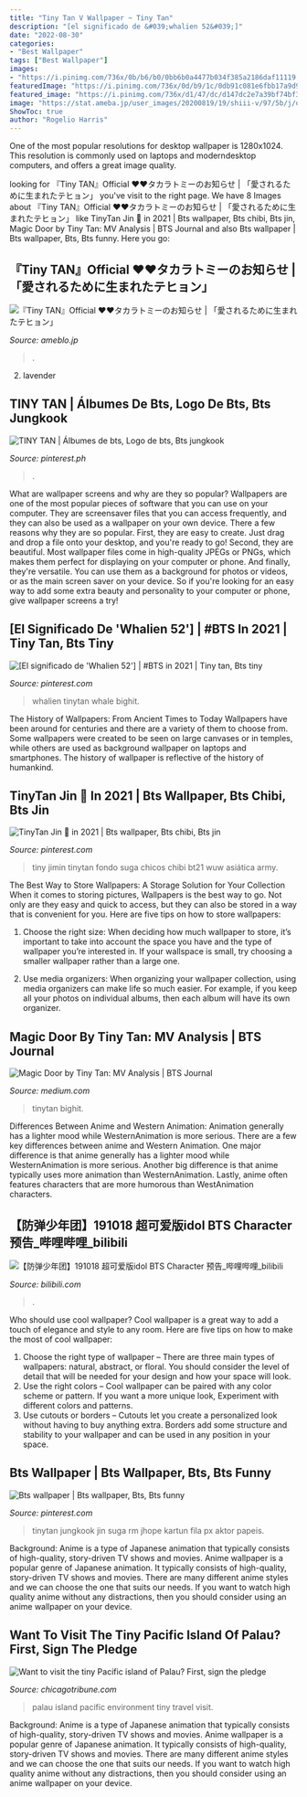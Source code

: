 ```yaml
---
title: "Tiny Tan V Wallpaper ~ Tiny Tan"
description: "[el significado de &#039;whalien 52&#039;]"
date: "2022-08-30"
categories:
- "Best Wallpaper"
tags: ["Best Wallpaper"]
images:
- "https://i.pinimg.com/736x/0b/b6/b0/0bb6b0a4477b034f385a2186daf11119.jpg"
featuredImage: "https://i.pinimg.com/736x/0d/b9/1c/0db91c081e6fbb17a9d98c2f44390261.jpg"
featured_image: "https://i.pinimg.com/736x/d1/47/dc/d147dc2e7a39bf74bf343b4329ec85ab.jpg"
image: "https://stat.ameba.jp/user_images/20200819/19/shiii-v/97/5b/j/o0903099214806659271.jpg?caw=800"
ShowToc: true
author: "Rogelio Harris"
---
```



One of the most popular resolutions for desktop wallpaper is 1280x1024. This resolution is commonly used on laptops and moderndesktop computers, and offers a great image quality.

	

		
looking for 『Tiny TAN』Official ♥♥タカラトミーのお知らせ | 「愛されるために生まれたテヒョン」 you've visit to the right page. We have 8 Images about 『Tiny TAN』Official ♥♥タカラトミーのお知らせ | 「愛されるために生まれたテヒョン」 like TinyTan Jin 💋 in 2021 | Bts wallpaper, Bts chibi, Bts jin, Magic Door by Tiny Tan: MV Analysis | BTS Journal and also Bts wallpaper | Bts wallpaper, Bts, Bts funny. Here you go:
		
    
## 『Tiny TAN』Official ♥♥タカラトミーのお知らせ | 「愛されるために生まれたテヒョン」

<img loading=lazy src="https://stat.ameba.jp/user_images/20200819/19/shiii-v/97/5b/j/o0903099214806659271.jpg?caw=800" onerror="this.onerror=null;this.src='https://tse4.mm.bing.net/th?id=OIP.ZUnZSY4vDC6u_5FcWBVtngHaII&amp;pid=15.1';" alt="『Tiny TAN』Official ♥♥タカラトミーのお知らせ | 「愛されるために生まれたテヒョン」">

_Source: ameblo.jp_

>. 

	

2. lavender 

    
## TINY TAN | Álbumes De Bts, Logo De Bts, Bts Jungkook

<img loading=lazy src="https://i.pinimg.com/736x/75/2a/07/752a0705f451784da3cd21f975337273.jpg" onerror="this.onerror=null;this.src='https://tse4.mm.bing.net/th?id=OIP.gnaZhEimJ5u12mOT-EQRsgAAAA&amp;pid=15.1';" alt="TINY TAN | Álbumes de bts, Logo de bts, Bts jungkook">

_Source: pinterest.ph_

>. 

	

What are wallpaper screens and why are they so popular?
Wallpapers are one of the most popular pieces of software that you can use on your computer. They are screensaver files that you can access frequently, and they can also be used as a wallpaper on your own device. There a few reasons why they are so popular. First, they are easy to create. Just drag and drop a file onto your desktop, and you're ready to go! Second, they are beautiful. Most wallpaper files come in high-quality JPEGs or PNGs, which makes them perfect for displaying on your computer or phone. And finally, they're versatile. You can use them as a background for photos or videos, or as the main screen saver on your device. So if you're looking for an easy way to add some extra beauty and personality to your computer or phone, give wallpaper screens a try!

    
## [El Significado De &#039;Whalien 52&#039;] | #BTS In 2021 | Tiny Tan, Bts Tiny

<img loading=lazy src="https://i.pinimg.com/736x/d1/47/dc/d147dc2e7a39bf74bf343b4329ec85ab.jpg" onerror="this.onerror=null;this.src='https://tse3.mm.bing.net/th?id=OIP.yg-Cd0UnsB3cATKTS8iVAwHaEK&amp;pid=15.1';" alt="[El significado de &#039;Whalien 52&#039;] | #BTS in 2021 | Tiny tan, Bts tiny">

_Source: pinterest.com_

>whalien tinytan whale bighit. 

	

The History of Wallpapers: From Ancient Times to Today
Wallpapers have been around for centuries and there are a variety of them to choose from. Some wallpapers were created to be seen on large canvases or in temples, while others are used as background wallpaper on laptops and smartphones. The history of wallpaper is reflective of the history of humankind.

    
## TinyTan Jin 💋 In 2021 | Bts Wallpaper, Bts Chibi, Bts Jin

<img loading=lazy src="https://i.pinimg.com/736x/0d/b9/1c/0db91c081e6fbb17a9d98c2f44390261.jpg" onerror="this.onerror=null;this.src='https://tse4.mm.bing.net/th?id=OIP.32jPYJTtE5TGJE7768JKLgHaLH&amp;pid=15.1';" alt="TinyTan Jin 💋 in 2021 | Bts wallpaper, Bts chibi, Bts jin">

_Source: pinterest.com_

>tiny jimin tinytan fondo suga chicos chibi bt21 wuw asiática army. 

	

The Best Way to Store Wallpapers: A Storage Solution for Your Collection
When it comes to storing pictures, Wallpapers is the best way to go. Not only are they easy and quick to access, but they can also be stored in a way that is convenient for you. Here are five tips on how to store wallpapers:
1) Choose the right size: When deciding how much wallpaper to store, it’s important to take into account the space you have and the type of wallpaper you’re interested in. If your wallspace is small, try choosing a smaller wallpaper rather than a large one.

2) Use media organizers: When organizing your wallpaper collection, using media organizers can make life so much easier. For example, if you keep all your photos on individual albums, then each album will have its own organizer.

    
## Magic Door By Tiny Tan: MV Analysis | BTS Journal

<img loading=lazy src="https://miro.medium.com/freeze/max/600/1*k9DhExpm36r-I6HLbrRkrQ.gif" onerror="this.onerror=null;this.src='https://tse4.mm.bing.net/th?id=OIP.2e41F7XVPYPKm4h97gAMPgHaEP&amp;pid=15.1';" alt="Magic Door by Tiny Tan: MV Analysis | BTS Journal">

_Source: medium.com_

>tinytan bighit. 

	

Differences Between Anime and Western Animation: Animation generally has a lighter mood while WesternAnimation is more serious.
There are a few key differences between anime and Western Animation. One major difference is that anime generally has a lighter mood while WesternAnimation is more serious. Another big difference is that anime typically uses more animation than WesternAnimation. Lastly, anime often features characters that are more humorous than WestAnimation characters.

    
## 【防弹少年团】191018 超可爱版idol BTS Character 预告_哔哩哔哩_bilibili

<img loading=lazy src="http://i1.hdslb.com/bfs/archive/09a3bc8cbdd1b55f306594cf2af791293f5eed34.jpg" onerror="this.onerror=null;this.src='https://tse3.mm.bing.net/th?id=OIP.SIXnkx3B4n3_fDlHQUz2kwHaEK&amp;pid=15.1';" alt="【防弹少年团】191018 超可爱版idol BTS Character 预告_哔哩哔哩_bilibili">

_Source: bilibili.com_

>. 

	

Who should use cool wallpaper?
Cool wallpaper is a great way to add a touch of elegance and style to any room. Here are five tips on how to make the most of cool wallpaper: 
1) Choose the right type of wallpaper – There are three main types of wallpapers: natural, abstract, or floral. You should consider the level of detail that will be needed for your design and how your space will look. 
2) Use the right colors – Cool wallpaper can be paired with any color scheme or pattern. If you want a more unique look, Experiment with different colors and patterns. 
3) Use cutouts or borders – Cutouts let you create a personalized look without having to buy anything extra. Borders add some structure and stability to your wallpaper and can be used in any position in your space.

    
## Bts Wallpaper | Bts Wallpaper, Bts, Bts Funny

<img loading=lazy src="https://i.pinimg.com/736x/0b/b6/b0/0bb6b0a4477b034f385a2186daf11119.jpg" onerror="this.onerror=null;this.src='https://tse3.mm.bing.net/th?id=OIP.Q8W-LVTVWKyxdRI5IIgl1gHaQA&amp;pid=15.1';" alt="Bts wallpaper | Bts wallpaper, Bts, Bts funny">

_Source: pinterest.com_

>tinytan jungkook jin suga rm jhope kartun fila px aktor papeis. 

	

Background: Anime is a type of Japanese animation that typically consists of high-quality, story-driven TV shows and movies.
Anime wallpaper is a popular genre of Japanese animation. It typically consists of high-quality, story-driven TV shows and movies. There are many different anime styles and we can choose the one that suits our needs. If you want to watch high quality anime without any distractions, then you should consider using an anime wallpaper on your device.

    
## Want To Visit The Tiny Pacific Island Of Palau? First, Sign The Pledge

<img loading=lazy src="https://www.trbimg.com/img-5a3a8479/turbine/ct-palau-environment-pledge-20171220" onerror="this.onerror=null;this.src='https://tse1.mm.bing.net/th?id=OIP.5QvRWJ3z8oBd63iueBiJlAHaE7&amp;pid=15.1';" alt="Want to visit the tiny Pacific island of Palau? First, sign the pledge">

_Source: chicagotribune.com_

>palau island pacific environment tiny travel visit. 

	

Background: Anime is a type of Japanese animation that typically consists of high-quality, story-driven TV shows and movies.
Anime wallpaper is a popular genre of Japanese animation. It typically consists of high-quality, story-driven TV shows and movies. There are many different anime styles and we can choose the one that suits our needs. If you want to watch high quality anime without any distractions, then you should consider using an anime wallpaper on your device.

